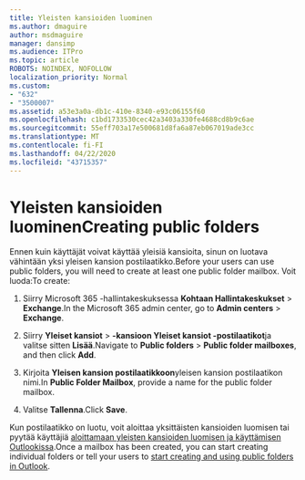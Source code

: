 ```yaml
---
title: Yleisten kansioiden luominen
ms.author: dmaguire
author: msdmaguire
manager: dansimp
ms.audience: ITPro
ms.topic: article
ROBOTS: NOINDEX, NOFOLLOW
localization_priority: Normal
ms.custom:
- "632"
- "3500007"
ms.assetid: a53e3a0a-db1c-410e-8340-e93c06155f60
ms.openlocfilehash: c1bd1733530cec42a3403a330fe4688cd8b9c6ae
ms.sourcegitcommit: 55eff703a17e500681d8fa6a87eb067019ade3cc
ms.translationtype: MT
ms.contentlocale: fi-FI
ms.lasthandoff: 04/22/2020
ms.locfileid: "43715357"
---
```

# <a name="creating-public-folders"></a><span data-ttu-id="0bda5-102">Yleisten kansioiden luominen</span><span class="sxs-lookup"><span data-stu-id="0bda5-102">Creating public folders</span></span>

<span data-ttu-id="0bda5-103">Ennen kuin käyttäjät voivat käyttää yleisiä kansioita, sinun on luotava vähintään yksi yleisen kansion postilaatikko.</span><span class="sxs-lookup"><span data-stu-id="0bda5-103">Before your users can use public folders, you will need to create at least one public folder mailbox.</span></span> <span data-ttu-id="0bda5-104">Voit luoda:</span><span class="sxs-lookup"><span data-stu-id="0bda5-104">To create:</span></span>
  
1. <span data-ttu-id="0bda5-105">Siirry Microsoft 365 -hallintakeskuksessa **Kohtaan Hallintakeskukset** \> **Exchange**.</span><span class="sxs-lookup"><span data-stu-id="0bda5-105">In the Microsoft 365 admin center, go to **Admin centers** \> **Exchange**.</span></span>

2. <span data-ttu-id="0bda5-106">Siirry **Yleiset kansiot** \> **-kansioon Yleiset kansiot -postilaatikot**ja valitse sitten **Lisää**.</span><span class="sxs-lookup"><span data-stu-id="0bda5-106">Navigate to **Public folders** \> **Public folder mailboxes**, and then click **Add**.</span></span>

3. <span data-ttu-id="0bda5-107">Kirjoita **Yleisen kansion postilaatikkoon**yleisen kansion postilaatikon nimi.</span><span class="sxs-lookup"><span data-stu-id="0bda5-107">In **Public Folder Mailbox**, provide a name for the public folder mailbox.</span></span>

4. <span data-ttu-id="0bda5-108">Valitse **Tallenna**.</span><span class="sxs-lookup"><span data-stu-id="0bda5-108">Click **Save**.</span></span>

<span data-ttu-id="0bda5-109">Kun postilaatikko on luotu, voit aloittaa yksittäisten kansioiden luomisen tai pyytää käyttäjiä [aloittamaan yleisten kansioiden luomisen ja käyttämisen Outlookissa](https://support.office.com/article/Create-and-share-a-public-folder-in-Outlook-a2835011-d524-4a5c-a207-05c159bb2a97).</span><span class="sxs-lookup"><span data-stu-id="0bda5-109">Once a mailbox has been created, you can start creating individual folders or tell your users to [start creating and using public folders in Outlook](https://support.office.com/article/Create-and-share-a-public-folder-in-Outlook-a2835011-d524-4a5c-a207-05c159bb2a97).</span></span>
  
